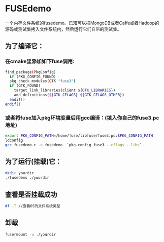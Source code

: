 # FUSEdemo
一个内存文件系统的fusedemo。已知可以把MongoDB或者Caffe或者Hadoop的源码或测试集拷入文件系统内，然后运行它们自带的测试集。

## 为了编译它：
### 在cmake里添加如下fuse调用:
```sh
find_package(PkgConfig)
  if (PKG_CONFIG_FOUND)
  pkg_check_modules(GTK "fuse3")
  if (GTK_FOUND)
    target_link_libraries(client ${GTK_LIBRARIES})
    add_definitions(${GTK_CFLAGS} ${GTK_CFLAGS_OTHER})
  endif()
endif()
```
### 或者将fuse加入pkg环境变量后用gcc编译：(填入你自己的fuse3.pc地址)<br>
```sh
export PKG_CONFIG_PATH=/home/fuse/libfuse/fuse3.pc:$PKG_CONFIG_PATH
ldconfig
gcc fusedemo.c -o fusedemo  `pkg-config fuse3 --cflags --libs` 
```
## 为了运行(挂载)它：
```sh
mkdir yourdir
./fusedemo ./yourdir
```
## 查看是否挂载成功
```sh
df -T //查看OS的文件系统类型
```
## 卸载
```sh
fusermount -u ./yourdir
```